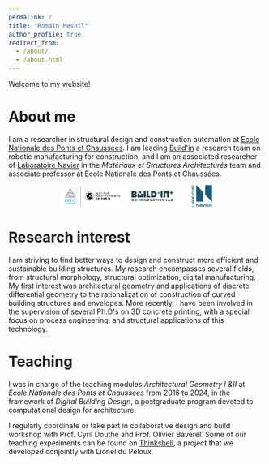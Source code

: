 ```yaml
---
permalink: /
title: "Romain Mesnil"
author_profile: true
redirect_from: 
  - /about/
  - /about.html
---
```


Welcome to my website!

About me
======
I am a researcher in structural design and construction automation at  [Ecole Nationale des Ponts et Chaussées](https://ecoledesponts.fr). I am leading [Build'in](https://buildin-enpc.fr) a research team on robotic manufacturing for construction, and I am an associated researcher of [Laboratoire Navier](https://navier-lab.fr/) in the _Matériaux et Structures Architecturés_ team and associate professor at Ecole Nationale des Ponts et Chaussées.

<p align="center">
  <img src="images/logos_navier_enpc_buildin.png" width=300 />
</p>

Research interest
======
I am striving to find better ways to design and construct more efficient and sustainable building structures. My research encompasses several fields, from structural morphology, structural optimization, digital manufacturing. My first interest was architectural geometry and applications of discrete differential geometry to the rationalization of construction of curved building structures and envelopes. More recently, I have been involved in the supervision of several Ph.D's on 3D concrete printing, with a special focus on process engineering, and structural applications of this technology.

Teaching
======
I was in charge of the teaching modules _Architectural Geometry I &II_ at _Ecole Nationale des Ponts et Chaussées_ from 2016 to 2024, in the framework of _Digital Building Design_, a postgraduate program devoted to computational design for architecture.

I regularly coordinate or take part in collaborative design and build workshop with Prof. Cyril Douthe and Prof. Olivier Baverel. Some of our teaching experiments can be found on [Thinkshell](https://thinkshell.fr/workshop/), a project that we developed conjointly with Lionel du Peloux.
